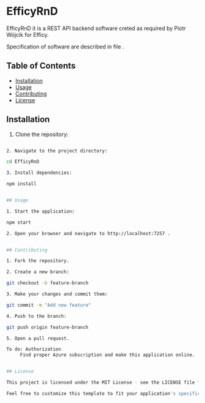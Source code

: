# EfficyRnD

EfficyRnD it is a REST API backend software creted as required by Piotr Wójcik for Efficy.

Specification of software are described in file .


## Table of Contents 
- [Installation](#installation) 
- [Usage](#usage) 
- [Contributing](#contributing) 
- [License](#license)

  
## Installation

1. Clone the repository: 
  
  ```bash git clone https://github.com/PiotrHWojcik/EfficyRnD.git
  
2. Navigate to the project directory:

  cd EfficyRnD

3. Install dependencies:

  npm install

  
## Usage

1. Start the application:

  npm start

2. Open your browser and navigate to http://localhost:7257 .


## Contributing

1. Fork the repository.

2. Create a new branch:

  git checkout -b feature-branch

3. Make your changes and commit them:

  git commit -m "Add new feature"

4. Push to the branch:

  git push origin feature-branch

5. Open a pull request.

To do: Authorization
       Find proper Azure subscription and make this application online.


## License

This project is licensed under the MIT License - see the LICENSE file for details.

Feel free to customize this template to fit your application's specific needs. If you need any more help or have specific sections you'd like to add, let me know! 😊
